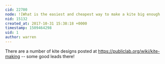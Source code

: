 ```yaml
---
cid: 22700
node: ![What is the easiest and cheapest way to make a kite big enough to carry a camera?](../notes/warren/10-31-2017/what-is-the-easiest-and-cheapest-way-to-make-a-kite-big-enough-to-carry-a-camera)
nid: 15132
created_at: 2017-10-31 15:38:18 +0000
timestamp: 1509464298
uid: 1
author: warren
---
```


There are a number of kite designs posted at https://publiclab.org/wiki/kite-making -- some good leads there!